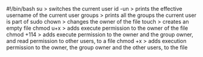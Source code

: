 #!/bin/bash
su > switches the current user
id -un > prints the effective username of the current user
groups > prints all the groups the current user is part of
sudo chown > changes the owner of the file
touch > creates an empty file
chmod u+x  > adds execute permission to the owner of the file
chmod +114 > adds execute permission to the owner and the group owner, and read permission to other users, to a file
chmod +x > adds execution permission to the owner, the group owner and the other users, to the file
